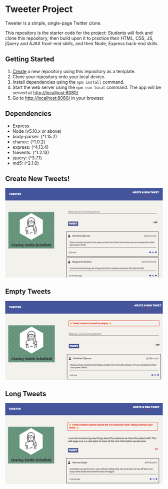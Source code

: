 # Tweeter Project

Tweeter is a simple, single-page Twitter clone.

This repository is the starter code for the project: Students will fork and clone this repository, then build upon it to practice their HTML, CSS, JS, jQuery and AJAX front-end skills, and their Node, Express back-end skills.

## Getting Started

1. [Create](https://docs.github.com/en/repositories/creating-and-managing-repositories/creating-a-repository-from-a-template) a new repository using this repository as a template.
2. Clone your repository onto your local device.
3. Install dependencies using the `npm install` command.
3. Start the web server using the `npm run local` command. The app will be served at <http://localhost:8080/>.
4. Go to <http://localhost:8080/> in your browser.

## Dependencies

- Express
- Node (v5.10.x or above)
- body-parser: (^1.15.2)
- chance: (^1.0.2)
- express: (^4.13.4)
- fsevents: (^1.2.13)
- jquery: (^3.7.1)
- md5: (^2.1.0)

## Create New Tweets!
![Alt text](docs/maintweeter.png)

## Empty Tweets
![Alt text](docs/tweetempty.png)

## Long Tweets
![Alt text](docs/longtweet.png)